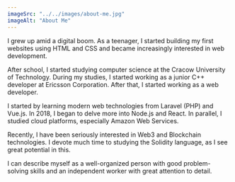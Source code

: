 ```yaml
---
imageSrc: "../../images/about-me.jpg"
imageAlt: "About Me"
---
```


I grew up amid a digital boom. As a teenager, I started building my first websites using HTML and CSS and became increasingly interested in web development.

After school, I started studying computer science at the Cracow University of Technology. During my studies, I started working as a junior C++ developer at Ericsson Corporation. After that, I started working as a web developer.

I started by learning modern web technologies from Laravel (PHP) and Vue.js. In 2018, I began to delve more into Node.js and React. In parallel, I studied cloud platforms, especially Amazon Web Services.

Recently, I have been seriously interested in Web3 and Blockchain technologies. I devote much time to studying the Solidity language, as I see great potential in this.

I can describe myself as a well-organized person with good problem-solving skills and an independent worker with great attention to detail.
